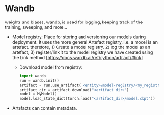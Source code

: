 # Wandb
weights and biases, wandb, is used for logging, keeping track of the training, sweeping, and more... 



- Model registry: Place for storing and versioning our models during deployment. It uses the more general Artefact registry, i.e. a model is an artefact. therefore, 1) Create a model registry. 2) log the model as an artefact, 3) register/link it to the model registry we have created using the Link method [https://docs.wandb.ai/ref/python/artifact/#link]
    - Download model from registry: 
    
        ```python
        import wandb
        run = wandb.init()
        artifact = run.use_artifact('<entity>/model-registry/<my_registry_name>:<version>', type='model')
        artifact_dir = artifact.download("<artifact_dir>")
        model = MyModel()
        model.load_state_dict(torch.load("<artifact_dir>/model.ckpt"))
        ```
- Artefacts can contain metadata. 

